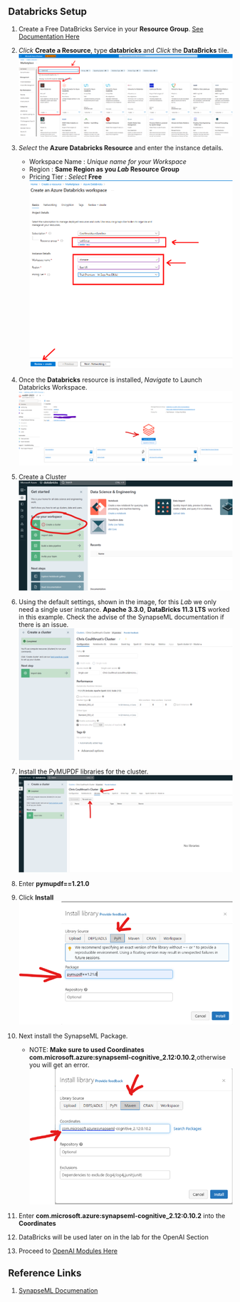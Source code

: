 ## Databricks Setup


1. Create a Free DataBricks Service in your **Resource Group**. [See Documentation Here](https://learn.microsoft.com/en-us/azure/databricks/getting-started/)
1. *Click* **Create a Resource**, type **databricks** and *Click* the **DataBricks** tile.
![CrearteDB](../images/module00/portal_createDatabricks.png)
1. *Select* the **Azure Databricks Resource** and enter the instance details.
    * Workspace Name : *Unique name for your Workspace*
    * Region : **Same Region as you *Lab* Resource Group** 
    * Pricing Tier : *Select* **Free**
![CreateWorkspace](../images/module00/portal_createDatabricks_workspace.png)

1. Once the **Databricks** resource is installed, *Navigate* to Launch Databricks Workspace.
![Launch DB](../images/module00/launch_db.png) 
1. Create a Cluster
![Create A Cluster](../images/module00/create_a_cluster.png) 
1. Using the default settings, shown in the image, for this *Lab* we only need a single user instance. **Apache 3.3.0**, **DataBricks 11.3 LTS** worked in this example. Check the advise of the SynapseML documentation if there is an issue.
![Cluster Settings](../images/module00/default_cluster.png) 
1. Install the PyMUPDF libraries for the cluster.
![Install Libraries](../images/module00/install_libraries.png)  
1. Enter **pymupdf==1.21.0**
1. Click **Install**
    ![Install PyMUPDF](../images/module00/install_pymupdf.png)

1. Next install the SynapseML Package.
    * NOTE: **Make sure to used Coordinates com.microsoft.azure:synapseml-cognitive_2.12:0.10.2**,otherwise you will get an error.
    ![Install SynapseML](../images/module00/install_synapse_ml.png)
1. Enter **com.microsoft.azure:synapseml-cognitive_2.12:0.10.2** into the **Coordinates**
1. DataBricks will be used later on in the lab for the OpenAI Section
1. Proceed to [OpenAI Modules Here](../documents/part_openai.md) 


## Reference Links
1. [SynapseML Documenation](https://microsoft.github.io/SynapseML/docs/getting_started/installation/#databricks)